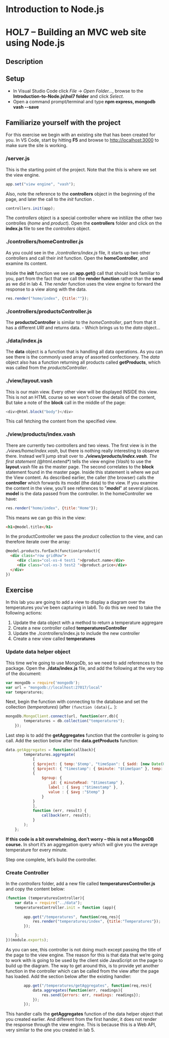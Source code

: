 # Introduction to Node.js
# HOL7 – Building an MVC web site using Node.js
## Description

## Setup
* In Visual Studio Code click *File* -> *Open Folder...*, browse to the **Introduction-to-Node.js\hol7 folder** and click *Select*.
* Open a command prompt/terminal and type **npm express, mongodb vash --save**

## Familiarize yourself with the project
For this exercise we begin with an existing site that has been created for you. In VS Code, start by hitting **F5** and browse to [http://localhost:3000]( http://localhost:3000) to make sure the site is working.

### /server.js
This is the starting point of the project. Note that the this is where we set the view engine.
```js
app.set("view engine", "vash");
```
Also, note the reference to the **controllers** object in the beginning of the page, and later the call to the *init* function .
```js
controllers.init(app);
```
The *controllers* object is a special controller where we initilize the other two controlles (*home* and *product*). Open the **controllers** folder and click on the **index.js** file to see the *controllers* object.

### ./controllers/homeController.js
As you could see in the *./controllers/index.js* file, it starts up two other controllers and call their *init* function. Open the **homeController**, and examine its content.

Inside the **init** function we see an **app.get()** call that should look familiar to you, part from the fact that we call the **render function** rather than the **send** as we did in lab 4. The *render* function uses the view engine to forward the response to a view along with the data.
```js
res.render("home/index", {title:""});
```
### ./controllers/productsController.js
The **productsController** is similar to the *homeController*, part from that it has a different *URI* and returns data. - Which brings us to the *data* object…

### ./data/index.js
The **data** object is a function that is handling all data operations. As you can see there is the commonly used array of assorted confectionery.
The *data* object also has a function returning all products called **getProducts**, which was called from the *productsController*.
### ./view/layout.vash
This is our main view. Every other view will be displayed INSIDE this view. This is not an HTML course so we won’t cover the details of the content, But take a note of the **block** call in the middle of the page:
```js
<div>@html.block("body")</div>
``` 
This call fetching the content from the specified view.
### ./view/products/index.vash
There are currently two controllers and two views. The first view is in the *./views/home/index.vash*, but there is nothing really interesting to observe there. Instead we’ll jump strait over to ***./views/products/index.vash**.
The first statement (*@html.extend*) tells the view engine (*Vash*) to use the **layout**.vash file as the master page. The second correlates to the **block** statement found in the master page. Inside this statement is where we put the View content.
As described earlier, the caller (the browser) calls the **controller** which forwards its model (the data) to the view. If you examine the content in the view, you’ll see references to "***model***" at several places. **model** is the data passed from the controller.
In the homeController we have:
```js
res.render("home/index", {title:"Home"});
```
This means we can go this in the view:
```html
<h1>@model.title</h1>
```
In the productController we pass the *product* collection to the view, and can therefore iterate over the array:
```html
@model.products.forEach(function(product){
  <div class="row gridRow">
     <div class="col-xs-4 test1 ">@product.name</div>
     <div class="col-xs-3 test2 ">@product.price</div>
  </div>
})
```
## Exercise 
In this lab you are going to add a view to display a diagram over the temperatures you’ve been capturing in lab6. To do this we need to take the following actions:

1. Update the data object with a method to return a temperature aggregare
2. Create a new controller called **temperaturesController**
4. Update the ./controllers/index.js to include the new controller
5. Create a new view called **temperatures**

### Update data helper object
This time we’re going to use MongoDb, so we need to add references to the package. Open the **./data/index.js** file, and add the following at the very top of the document:
```js
var mongoDb = require('mongodb');
var url = "mongodb://localhost:27017/local"
var temperatures;
```
Next, begin the function with connecting to the database and set the collection (*temperatures*) (after ```(function (data){… ```):
```js
mongoDb.MongoClient.connect(url, function(err,db){
        temperatures = db.collection("temperatures");
    });
```
Last step is to add the **getAggregates** function that the controller is going to call. Add the section below after the **data.getProducts** function:
```js
data.getAggregates = function(callback){
        temperatures.aggregate(
            [
            { $project: { temp:'$temp', "timeSpan": { $add: [new Date(0), "$_dateTime"] } }},
            { $project: { "timestamp": { $minute: "$timeSpan" }, temp:'$temp' } },
            {
                $group: {
                   _id: { minuteRead: "$timestamp" },
                   label : { $avg :"$timestamp" },
                   value : { $avg :"$temp" }
                }
            }
            ],
            function (err, result) {
                callback(err, result);
            }
        );
    };
```
**If this code is a bit overwhelming, don’t worry – this is not a MongoDB course.** In short it’s an aggregation query which will give you the average temperature for every minute.

Step one complete, let’s build the controller.

### Create Controller
In the *controllers* folder, add a new file called **temperaturesController.js** and copy the content below:
```js
(function (temperaturesController){
    var data = require("../data");
    temperaturesController.init = function (app){        
        
        app.get("/temperatures", function(req,res){
            res.render("temperatures/index", {title:"Temperatures"});
        });

    };
})(module.exports); 
``` 
As you can see, this controller is not doing much except passing the title of the page to the view engine. The reason for this is that data that we’re going to work with is going to be used by the client side JavaScript on the page to build up the diagram.
The way to get around this, is to provide yet another function in the controller which can be called from the view after the page has loaded. Add the section below after the existing handler:
```js
        app.get("/temperatures/getAggregates", function(req,res){
            data.aggregates(function(err, readings){
                res.send({errors: err, readings: readings});
            });
        });
```
This handler calls the **getAggregates** function of the data helper object that you created earlier. And different from the first hander, it does not render the response through the view engine. This is because this is a Web API, very similar to the one you created in lab 5.
